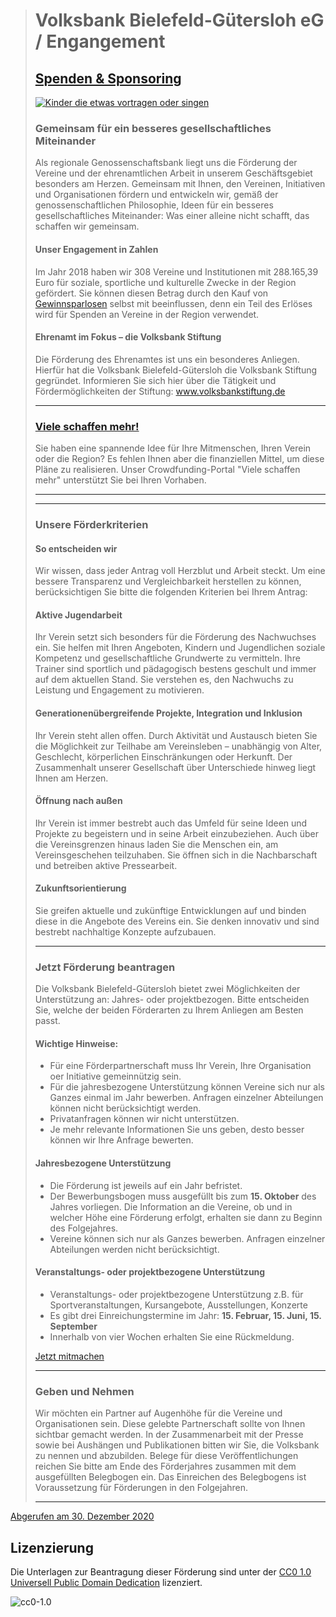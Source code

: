 > # Volksbank Bielefeld-Gütersloh eG / Engangement
> ## [Spenden & Sponsoring](https://www.volksbank-bi-gt.de/wir-fuer-sie/engagement/spenden---sponsoring.html)
> 
> [![Kinder die etwas vortragen oder singen](https://www.volksbank-bi-gt.de/wir-fuer-sie/engagement/spenden---sponsoring/_jcr_content/kampagnenbereich/kampagnecomponent/kampagne/bild.img.png/1534256585288/Spenden&Sponsoring_930.jpg)](##Jetzt%20Förderung%20beantragen "Jetzt Förderung beantragen")
> 
> ### Gemeinsam für ein besseres gesellschaftliches Miteinander
> Als regionale Genossenschaftsbank liegt uns die Förderung der Vereine und der ehrenamtlichen Arbeit in unserem Geschäftsgebiet besonders am Herzen. Gemeinsam mit Ihnen, den Vereinen, Initiativen und Organisationen fördern und entwickeln wir, gemäß der genossenschaftlichen Philosophie, Ideen für ein besseres gesellschaftliches Miteinander: Was einer alleine nicht schafft, das schaffen wir gemeinsam.
> 
> #### Unser Engagement in Zahlen
> Im Jahr 2018 haben wir 308 Vereine und Institutionen mit 288.165,39 Euro für soziale, sportliche und kulturelle Zwecke in der Region gefördert. Sie können diesen Betrag durch den Kauf von [Gewinnsparlosen](https://www.volksbank-bi-gt.de/privatkunden/sparen-geldanlage/sparen/gewinnsparen.html "Gewinnsparen") selbst mit beeinflussen, denn ein Teil des Erlöses wird für Spenden an Vereine in der Region verwendet.
> 
> #### Ehrenamt im Fokus – die Volksbank Stiftung
> Die Förderung des Ehrenamtes ist uns ein besonderes Anliegen. Hierfür hat die Volksbank Bielefeld-Gütersloh die Volksbank Stiftung gegründet. Informieren Sie sich hier über die Tätigkeit und Fördermöglichkeiten der Stiftung: www.volksbankstiftung.de
> 
> ---
> 
> ### [Viele schaffen mehr!](https://www.volksbank-bi-gt.de/wir-fuer-sie/engagement/crowdfunding.html "Crowdfunding")
> 
> Sie haben eine spannende Idee für Ihre Mitmenschen, Ihren Verein oder die Region? Es fehlen Ihnen aber die finanziellen Mittel, um diese Pläne zu realisieren. Unser Crowdfunding-Portal "Viele schaffen mehr" unterstützt Sie bei Ihren Vorhaben.
> 
> ---
> ---
> 
> ### Unsere Förderkriterien
> 
> #### So entscheiden wir
> Wir wissen, dass jeder Antrag voll Herzblut und Arbeit steckt. Um eine bessere Transparenz und Vergleichbarkeit herstellen zu können, berücksichtigen Sie bitte die folgenden Kriterien bei Ihrem Antrag:
> 
> #### Aktive Jugendarbeit
> Ihr Verein setzt sich besonders für die Förderung des Nachwuchses ein. Sie helfen mit Ihren Angeboten, Kindern und Jugendlichen soziale Kompetenz und gesellschaftliche Grundwerte zu vermitteln. Ihre Trainer sind sportlich und pädagogisch bestens geschult und immer auf dem aktuellen Stand. Sie verstehen es, den Nachwuchs zu Leistung und Engagement zu motivieren.
> 
> #### Generationenübergreifende Projekte, Integration und Inklusion
> Ihr Verein steht allen offen. Durch Aktivität und Austausch bieten Sie die Möglichkeit zur Teilhabe am Vereinsleben – unabhängig von Alter, Geschlecht, körperlichen Einschränkungen oder Herkunft. Der Zusammenhalt unserer Gesellschaft über Unterschiede hinweg liegt Ihnen am Herzen.
> 
> #### Öffnung nach außen
> Ihr Verein ist immer bestrebt auch das Umfeld für seine Ideen und Projekte zu begeistern und in seine Arbeit einzubeziehen. Auch über die Vereinsgrenzen hinaus laden Sie die Menschen ein, am Vereinsgeschehen teilzuhaben. Sie öffnen sich in die Nachbarschaft und betreiben aktive Pressearbeit.
> 
> #### Zukunftsorientierung
> Sie greifen aktuelle und zukünftige Entwicklungen auf und binden diese in die Angebote des Vereins ein. Sie denken innovativ und sind bestrebt nachhaltige Konzepte aufzubauen.
> 
> ---
> 
> ### Jetzt Förderung beantragen
> Die Volksbank Bielefeld-Gütersloh bietet zwei Möglichkeiten der Unterstützung an: Jahres- oder projektbezogen. Bitte entscheiden Sie, welche der beiden Förderarten zu Ihrem Anliegen am Besten passt.
> 
> #### Wichtige Hinweise:
> 
> - Für eine Förderpartnerschaft muss Ihr Verein, Ihre Organisation oer Initiative gemeinnützig sein.
> - Für die jahresbezogene Unterstützung können Vereine sich nur als Ganzes einmal im Jahr bewerben. Anfragen einzelner Abteilungen können nicht berücksichtigt werden.
> - Privatanfragen können wir nicht unterstützen.
> - Je mehr relevante Informationen Sie uns geben, desto besser können wir Ihre Anfrage bewerten.
> 
> #### Jahresbezogene Unterstützung
> 
> - Die Förderung ist jeweils auf ein Jahr befristet.
> - Der Bewerbungsbogen muss ausgefüllt bis zum **15. Oktober** des Jahres vorliegen. Die Information an die Vereine, ob und in welcher Höhe eine Förderung erfolgt, erhalten sie dann zu Beginn des Folgejahres.
> - Vereine können sich nur als Ganzes bewerben. Anfragen einzelner Abteilungen werden nicht berücksichtigt.
> 
> #### Veranstaltungs- oder projektbezogene Unterstützung
> 
> - Veranstaltungs- oder projektbezogene Unterstützung z.B. für Sportveranstaltungen, Kursangebote, Ausstellungen, Konzerte
> - Es gibt drei Einreichungstermine im Jahr: **15. Februar, 15. Juni, 15. September**
> - Innerhalb von vier Wochen erhalten Sie eine Rückmeldung.
> 
> [Jetzt mitmachen](https://www.volksbank-bi-gt.de/wir-fuer-sie/engagement/spenden---sponsoring/veranstaltungs--oder-projektbezogene-unterstuetzung.html#prefill=Thema, "Unterstützung beantragen")
> 
> ---
> 
> ### Geben und Nehmen
> 
> Wir möchten ein Partner auf Augenhöhe für die Vereine und Organisationen sein. Diese gelebte Partnerschaft sollte von Ihnen sichtbar gemacht werden. In der Zusammenarbeit mit der Presse sowie bei Aushängen und Publikationen bitten wir Sie, die Volksbank zu nennen und abzubilden. Belege für diese Veröffentlichungen reichen Sie bitte am Ende des Förderjahres zusammen mit dem ausgefüllten Belegbogen ein. Das Einreichen des Belegbogens ist Voraussetzung für Förderungen in den Folgejahren.
> 
> ---

[Abgerufen am 30. Dezember 2020](https://www.volksbank-bi-gt.de/wir-fuer-sie/engagement/spenden---sponsoring.html "Volksbank Bielefeld-Gütersloh eG / Engangement / Spenden & Sponsoring")

## Lizenzierung
Die Unterlagen zur Beantragung dieser Förderung sind unter der [CC0 1.0 Universell Public Domain Dedication](https://creativecommons.org/publicdomain/zero/1.0/) lizenziert.

![cc0-1.0](https://mirrors.creativecommons.org/presskit/buttons/88x31/svg/cc-zero.svg)